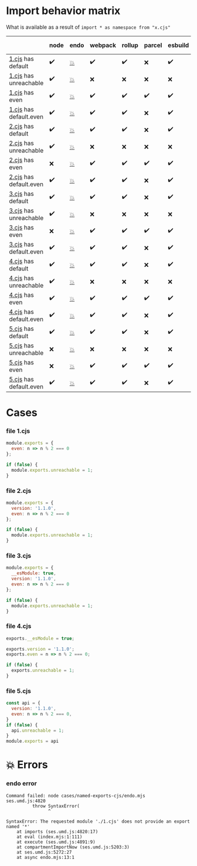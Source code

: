 

# Import behavior matrix

What is available as a result of `import * as namespace from "x.cjs"`

|  | node | endo | webpack | rollup | parcel | esbuild | typescript | TS esModuleInterop |
|  ---  |  ---  |  ---  |  ---  |  ---  |  ---  |  ---  |  ---  |  ---  |
| [1.cjs](#file-1cjs) has default | ✔️ | [💥](#endo-error) | ✔️ | ✔️ | ❌ | ✔️ | ❌ | ✔️ |
| [1.cjs](#file-1cjs) has unreachable | ✔️ | [💥](#endo-error) | ❌ | ❌ | ❌ | ❌ | ❌ | ❌ |
| [1.cjs](#file-1cjs) has even | ✔️ | [💥](#endo-error) | ✔️ | ✔️ | ✔️ | ✔️ | ✔️ | ✔️ |
| [1.cjs](#file-1cjs) has default.even | ✔️ | [💥](#endo-error) | ✔️ | ✔️ | ❌ | ✔️ | ❌ | ✔️ |
| [2.cjs](#file-2cjs) has default | ✔️ | [💥](#endo-error) | ✔️ | ✔️ | ❌ | ✔️ | ❌ | ✔️ |
| [2.cjs](#file-2cjs) has unreachable | ✔️ | [💥](#endo-error) | ❌ | ❌ | ❌ | ❌ | ❌ | ❌ |
| [2.cjs](#file-2cjs) has even | ❌ | [💥](#endo-error) | ✔️ | ✔️ | ✔️ | ✔️ | ✔️ | ✔️ |
| [2.cjs](#file-2cjs) has default.even | ✔️ | [💥](#endo-error) | ✔️ | ✔️ | ❌ | ✔️ | ❌ | ✔️ |
| [3.cjs](#file-3cjs) has default | ✔️ | [💥](#endo-error) | ✔️ | ✔️ | ❌ | ✔️ | ❌ | ❌ |
| [3.cjs](#file-3cjs) has unreachable | ✔️ | [💥](#endo-error) | ❌ | ❌ | ❌ | ❌ | ❌ | ❌ |
| [3.cjs](#file-3cjs) has even | ❌ | [💥](#endo-error) | ✔️ | ✔️ | ✔️ | ✔️ | ✔️ | ✔️ |
| [3.cjs](#file-3cjs) has default.even | ✔️ | [💥](#endo-error) | ✔️ | ✔️ | ❌ | ✔️ | ❌ | ❌ |
| [4.cjs](#file-4cjs) has default | ✔️ | [💥](#endo-error) | ✔️ | ✔️ | ❌ | ✔️ | ❌ | ❌ |
| [4.cjs](#file-4cjs) has unreachable | ✔️ | [💥](#endo-error) | ❌ | ❌ | ❌ | ❌ | ❌ | ❌ |
| [4.cjs](#file-4cjs) has even | ✔️ | [💥](#endo-error) | ✔️ | ✔️ | ✔️ | ✔️ | ✔️ | ✔️ |
| [4.cjs](#file-4cjs) has default.even | ✔️ | [💥](#endo-error) | ✔️ | ✔️ | ❌ | ✔️ | ❌ | ❌ |
| [5.cjs](#file-5cjs) has default | ✔️ | [💥](#endo-error) | ✔️ | ✔️ | ❌ | ✔️ | ❌ | ✔️ |
| [5.cjs](#file-5cjs) has unreachable | ❌ | [💥](#endo-error) | ❌ | ❌ | ❌ | ❌ | ❌ | ❌ |
| [5.cjs](#file-5cjs) has even | ❌ | [💥](#endo-error) | ✔️ | ✔️ | ✔️ | ✔️ | ✔️ | ✔️ |
| [5.cjs](#file-5cjs) has default.even | ✔️ | [💥](#endo-error) | ✔️ | ✔️ | ❌ | ✔️ | ❌ | ✔️ |

# Cases

### file 1.cjs
```js
module.exports = {
  even: n => n % 2 === 0
};

if (false) {
  module.exports.unreachable = 1;
}
```


### file 2.cjs
```js
module.exports = {
  version: '1.1.0',
  even: n => n % 2 === 0
};

if (false) {
  module.exports.unreachable = 1;
}
```


### file 3.cjs
```js
module.exports = {
  __esModule: true,
  version: '1.1.0',
  even: n => n % 2 === 0
};

if (false) {
  module.exports.unreachable = 1;
}
```


### file 4.cjs
```js
exports.__esModule = true;

exports.version = '1.1.0';
exports.even = n => n % 2 === 0;

if (false) {
  exports.unreachable = 1;
}
```


### file 5.cjs
```js
const api = {
  version: '1.1.0',
  even: n => n % 2 === 0,
}
if (false) {
  api.unreachable = 1;
}
module.exports = api
```

  

# 💥 Errors


### endo error
```
Command failed: node cases/named-exports-cjs/endo.mjs
ses.umd.js:4820
          throw SyntaxError(
                ^

SyntaxError: The requested module './1.cjs' does not provide an export named '*'
    at imports (ses.umd.js:4820:17)
    at eval (index.mjs:1:111)
    at execute (ses.umd.js:4891:9)
    at compartmentImportNow (ses.umd.js:5203:3)
    at ses.umd.js:5272:27
    at async endo.mjs:13:1

```   

    
